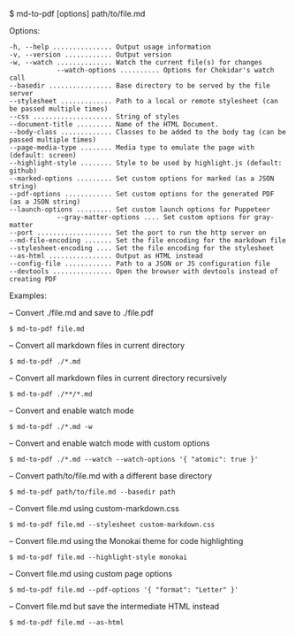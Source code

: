   $ md-to-pdf [options] path/to/file.md

  Options:

    -h, --help ............... Output usage information
    -v, --version ............ Output version
    -w, --watch .............. Watch the current file(s) for changes
                --watch-options .......... Options for Chokidar's watch call
    --basedir ................ Base directory to be served by the file server
    --stylesheet ............. Path to a local or remote stylesheet (can be passed multiple times)
    --css .................... String of styles
    --document-title ......... Name of the HTML Document.
    --body-class ............. Classes to be added to the body tag (can be passed multiple times)
    --page-media-type ........ Media type to emulate the page with (default: screen)
    --highlight-style ........ Style to be used by highlight.js (default: github)
    --marked-options ......... Set custom options for marked (as a JSON string)
    --pdf-options ............ Set custom options for the generated PDF (as a JSON string)
    --launch-options ......... Set custom launch options for Puppeteer
                --gray-matter-options .... Set custom options for gray-matter
    --port ................... Set the port to run the http server on
    --md-file-encoding ....... Set the file encoding for the markdown file
    --stylesheet-encoding .... Set the file encoding for the stylesheet
    --as-html ................ Output as HTML instead
    --config-file ............ Path to a JSON or JS configuration file
    --devtools ............... Open the browser with devtools instead of creating PDF

  Examples:

  – Convert ./file.md and save to ./file.pdf

    $ md-to-pdf file.md

  – Convert all markdown files in current directory

    $ md-to-pdf ./*.md

  – Convert all markdown files in current directory recursively

    $ md-to-pdf ./**/*.md

  – Convert and enable watch mode

    $ md-to-pdf ./*.md -w

  – Convert and enable watch mode with custom options

    $ md-to-pdf ./*.md --watch --watch-options '{ "atomic": true }'

  – Convert path/to/file.md with a different base directory

    $ md-to-pdf path/to/file.md --basedir path

  – Convert file.md using custom-markdown.css

    $ md-to-pdf file.md --stylesheet custom-markdown.css

  – Convert file.md using the Monokai theme for code highlighting

    $ md-to-pdf file.md --highlight-style monokai

  – Convert file.md using custom page options

    $ md-to-pdf file.md --pdf-options '{ "format": "Letter" }'

  – Convert file.md but save the intermediate HTML instead

    $ md-to-pdf file.md --as-html